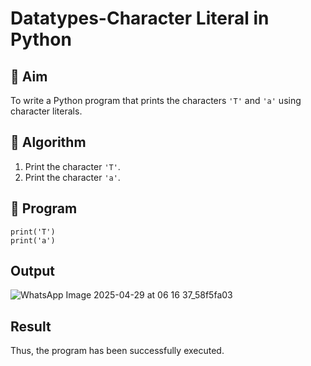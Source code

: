# Datatypes-Character Literal in Python

## 🎯 Aim
To write a Python program that prints the characters `'T'` and `'a'` using character literals.

## 🧠 Algorithm
1. Print the character `'T'`.
2. Print the character `'a'`.

## 🧾 Program
```
print('T')
print('a')
```
## Output
![WhatsApp Image 2025-04-29 at 06 16 37_58f5fa03](https://github.com/user-attachments/assets/2d6e87f4-dce3-4bc5-88cf-6f81ee255248)

## Result
Thus, the program has been successfully executed.
